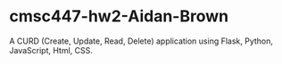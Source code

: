 # cmsc447-hw2-Aidan-Brown
A CURD (Create, Update, Read, Delete) application using Flask, Python, JavaScript, Html,  CSS.
